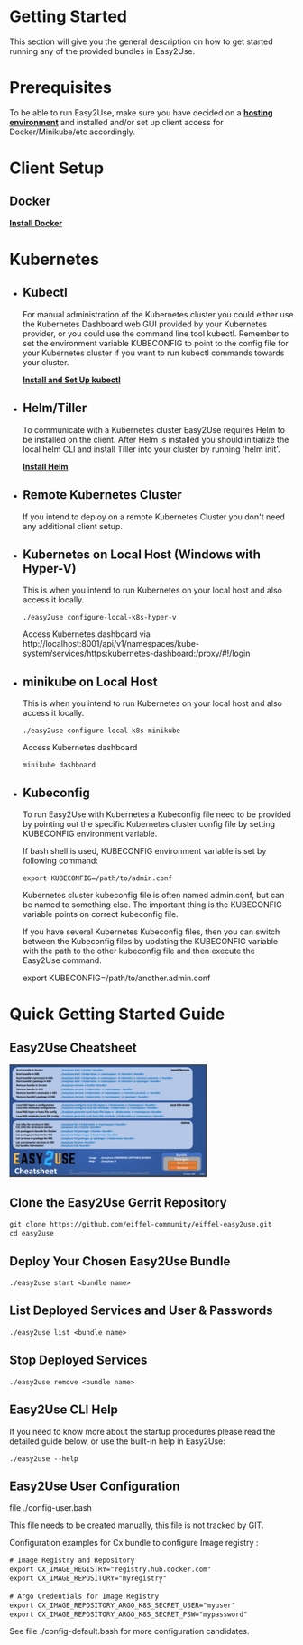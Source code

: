 <!---
   Copyright 2019 Ericsson AB.
   For a full list of individual contributors, please see the commit history.

   Licensed under the Apache License, Version 2.0 (the "License");
   you may not use this file except in compliance with the License.
   You may obtain a copy of the License at

       http://www.apache.org/licenses/LICENSE-2.0

   Unless required by applicable law or agreed to in writing, software
   distributed under the License is distributed on an "AS IS" BASIS,
   WITHOUT WARRANTIES OR CONDITIONS OF ANY KIND, either express or implied.
   See the License for the specific language governing permissions and
   limitations under the License.
--->
# Getting Started

This section will give you the general description on how to get started running any of the provided bundles in Easy2Use.

# Prerequisites

To be able to run Easy2Use, make sure you have decided on a [**hosting environment**](./Hosting_Environments.md) and installed and/or set up client access for Docker/Minikube/etc accordingly.

# Client Setup
## Docker 
[**Install Docker**](https://docs.docker.com/v17.12/install/)

# Kubernetes
* Kubectl
  - 
  For manual administration of the Kubernetes cluster you could either use the Kubernetes Dashboard web GUI provided by your Kubernetes provider, or you could use the command line tool kubectl. Remember to set the environment variable KUBECONFIG to point to the config file for your Kubernetes cluster if you want to run kubectl commands towards your cluster.

  [**Install and Set Up kubectl**](https://kubernetes.io/docs/tasks/tools/install-kubectl/)
    
* Helm/Tiller
  - 
  To communicate with a Kubernetes cluster Easy2Use requires Helm to be installed on the client. After Helm is installed you should initialize the local helm CLI and install Tiller into your cluster by running 'helm init'.

  [**Install Helm**](https://helm.sh/docs/using_helm/)

* Remote Kubernetes Cluster
  - 
  If you intend to deploy on a remote Kubernetes Cluster you don't need any additional client setup.

* Kubernetes on Local Host (Windows with Hyper-V)
  - 
  This is when you intend to run Kubernetes on your local host and also access it locally. 
  ```
  ./easy2use configure-local-k8s-hyper-v
  ```

  Access Kubernetes dashboard via http://localhost:8001/api/v1/namespaces/kube-system/services/https:kubernetes-dashboard:/proxy/#!/login


* minikube on Local Host
  - 
  This is when you intend to run Kubernetes on your local host and also access it locally.
  ```
  ./easy2use configure-local-k8s-minikube
  ```

  Access Kubernetes dashboard
  ```
  minikube dashboard
  ```

* Kubeconfig
  - 
  To run Easy2Use with Kubernetes a Kubeconfig file need to be provided by pointing out the specific Kubernetes cluster config file by setting KUBECONFIG environment variable.

  If bash shell is used, KUBECONFIG environment variable is set by following command:
  ```
  export KUBECONFIG=/path/to/admin.conf
  ```
  
  Kubernetes cluster kubeconfig file is often named admin.conf, but can be named to something else. The important thing is the KUBECONFIG variable points on correct kubeconfig file.

  If you have several Kubernetes Kubeconfig files, then you can switch between the Kubeconfig files by updating the KUBECONFIG variable with the path to the other kubeconfig file and then execute the Easy2Use command.

  export KUBECONFIG=/path/to/another.admin.conf

# Quick Getting Started Guide

## Easy2Use Cheatsheet
<a href="../../docs/Easy2Use_CheatSheet.pdf" target="_blank"><img src="../../images/cheatsheet_easy2use.png" alt="Eiffel Easy2Use Cheatsheet" width="350" /></a>

## Clone the Easy2Use Gerrit Repository

```
git clone https://github.com/eiffel-community/eiffel-easy2use.git
cd easy2use
```

## Deploy Your Chosen Easy2Use Bundle
```
./easy2use start <bundle name>
```

## List Deployed Services and User & Passwords
```
./easy2use list <bundle name>
```

## Stop Deployed Services
```
./easy2use remove <bundle name>
```

## Easy2Use CLI Help
If you need to know more about the startup procedures please read the detailed guide below, or use the built-in help in Easy2Use:
```
./easy2use --help
```

## Easy2Use User Configuration

file ./config-user.bash

This file needs to be created manually, this file is not tracked by GIT.

Configuration examples for Cx bundle to configure Image registry :
```
# Image Registry and Repository
export CX_IMAGE_REGISTRY="registry.hub.docker.com"
export CX_IMAGE_REPOSITORY="myregistry"

# Argo Credentials for Image Registry 
export CX_IMAGE_REPOSITORY_ARGO_K8S_SECRET_USER="myuser"
export CX_IMAGE_REPOSITORY_ARGO_K8S_SECRET_PSW="mypassword"
```
See file ./config-default.bash for more configuration candidates.